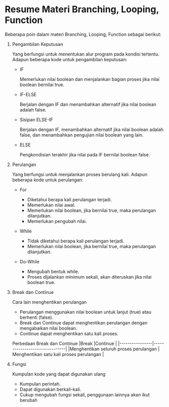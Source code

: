 # Resume Materi Branching, Looping, Function

Beberapa poin dalam materi Branching, Looping, Function sebagai berikut:
1. Pengambilan Keputusan

   Yang berfungsi untuk menentukan alur program pada kondisi tertentu. Adapun beberapa kode untuk pengambilan keputusan:
   - IF
     
     Memerlukan nilai boolean dan menjalankan bagian proses jika nilai boolean bernilai true.
   - IF-ELSE
     
     Berjalan dengan IF dan menambahkan alternatif jika nilai boolean adalah false.
   - Sisipan ELSE-IF
     
     Berjalan dengan IF, menambahkan alternatif jika nilai boolean adalah false, dan menambahkan pengujian nilai boolean yang lain.
   - ELSE
     
     Pengkondisian terakhir jika nilai pada IF bernilai boolean false.

2. Perulangan

   Yang berfungsi untuk menjalankan proses berulang kali. Adapun beberapa kode untuk perulangan:
   - For
     - Diketahui berapa kali perulangan terjadi.
     - Memerlukan nilai awal.
     - Memerlukan nilai boolean, jika bernilai true, maka perulangan dilanjutkan.
     - Memerlukan pengubah nilai.
       
   - While
     - Tidak diketahui berapa kali perulangan terjadi.
     - Memerlukan nilai boolean, jika bernilai true, maka perulangan dilanjutkan.

   - Do-While
     - Mengubah bentuk while.
     - Proses dijalankan minimum sekali, akan diteruskan jika nilai boolean true.
       
3. Break dan Continue
   
   Cara lain menghentikan perulangan
   - Perulangan menggunakan nilai boolean untuk lanjut (true) atau berhenti (false).
   - Break dan Continue dapat menghentikan perulangan dengan mengabaikan nilai boolean.
   - Continue dapat menghentikan satu kali proses.
   
   Perbedaan Break dan Continue
    |Break        |Continue                    |
   |----------------|-------------------------------|
   |Menghentikan seluruh proses perulangan | Menghentikan satu kali proses perulangan |

4. Fungsi
   
   Kumpulan kode yang dapat digunakan ulang
   - Kumpulan perintah.
   - Dapat digunakan berkali-kali.
   - Cukup mengubah fungsi sekali, penggunaan lainnya akan ikut berubah
